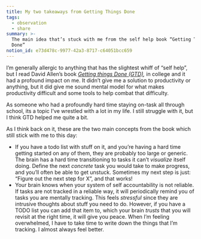```yaml
---
title: My two takeaways from Getting Things Done
tags:
  - observation
  - share
summary: >-
  The main idea that’s stuck with me from the self help book “Getting Things
  Done”
notion_id: e73d478c-9977-42a3-8717-c64051bcc659
---
```

I’m generally allergic to anything that has the slightest whiff of “self help”, but I read David Allen’s book [_Getting things Done (GTD)_](https://en.wikipedia.org/wiki/Getting_Things_Done)_,_ in college and it had a profound impact on me. It didn’t give me a solution to productivity or anything, but it did give me sound mental model for what makes productivity difficult and some tools to help combat that difficulty.

As someone who had a profoundly hard time staying on-task all through school, its a topic I’ve wrestled with a lot in my life. I still struggle with it, but I think GTD helped me quite a bit.

As I think back on it, these are the two main concepts from the book which still stick with me to this day:

- If you have a todo list with stuff on it, and you’re having a hard time getting started on any of them, they are probably too large or generic. The brain has a hard time transitioning to tasks it can’t _visualize_ itself doing. Define the next _concrete_ task you would take to make progress, and you’ll often be able to get unstuck. Sometimes my next step is just: “Figure out the next step for X”, and that works!
- Your brain knows when your system of self accountability is not reliable. If tasks are not tracked in a reliable way, it will periodically remind you of tasks you are mentally tracking. This feels _stressful_ since they are intrusive thoughts about stuff you need to do. However, if you have a TODO list you can add that item to, which your brain _trusts_ that you will revisit at the right time, it will give you peace. When I’m feeling overwhelmed, I have to take time to write down the things that I’m tracking. I almost always feel better.
